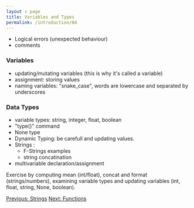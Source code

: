 ```yaml
---
layout : page
title: Variables and Types
permalink: /introduction/04
---
```


- Logical errors (unexpected behaviour)
- comments

### Variables

- updating/mutating variables (this is why it's called a variable)
- assignment: storing values
- naming variables: "snake_case", words are lowercase and separated by underscores

### Data Types

- variable types: string, integer, float, boolean
- "type()" command
- None type
- Dynamic Typing: be carefull and updating values.
- Strings :
  - F-Strings examples
  - string concatination
- multivariable declaration/assignment

Exercise by computing mean (int/float), concat and format (strings/numbers),
examining variable types and updating variables (int, float, string, None,
boolean).  

<div class="prevnextlinks">
    <a href="03">Previous: Strings</a>
    <a href="05">Next: Functions</a>
</div>
